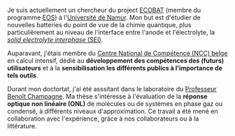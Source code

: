 Je suis actuellement un chercheur du project [ECOBAT](https://eos-ecobat.eu/) (membre du programme [EOS](https://www.fwo.be/en/fellowships-funding/research-projects/eos-research-project/)) à l'[Université de Namur](https://unamur.be).
Mon but est d'étudier de nouvelles batteries du point de vue de la chimie quantique, plus particulièrement au niveau de l'interface entre l'anode et l'électrolyte, la [*solid electrolyte interphase* (SEI)](https://en.wikipedia.org/wiki/Lithium%E2%80%93silicon_battery#Solid_electrolyte_interphase_layer). 

Auparavant, j'étais membre du [Centre National de Compétence (NCC) belge](https://www.enccb.be/) en calcul intensif,  dédié au **développement des compétences des (futurs) utilisateurs** et à la **sensibilisation les différents publics à l’importance de tels outils**.

Durant mon doctortat, j'ai été asssitant dans le laboratoire du [Professeur Benoît Champagne](https://www.unamur.be/en/sci/chemistry/lct).
Ma thèse s'intéresse à l'évaluation de la **réponse optique non linéaire (ONL)** de molécules ou de systèmes en phase gaz ou condensé, à différents niveaux d'approximation.
Ce travail a été mené en collaboration avec l'expérience, grâce à nos collaborateurs ou à la littérature.